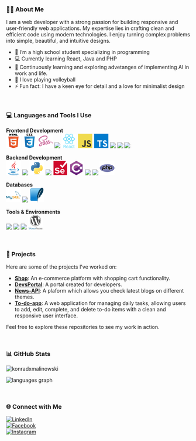 ### 👨‍💻 About Me

I am a web developer with a strong passion for building responsive and user-friendly web applications. My expertise lies in crafting clean and efficient code using modern technologies. I enjoy turning complex problems into simple, beautiful, and intuitive designs.

- 🏫 I’m a high school student specializing in programming
- 💻 Currently learning React, Java and PHP
- 🌱 Continuously learning and exploring advetanges of implementing AI in work and life.
- 🏐 I love playing volleyball
- ⚡ Fun fact: I have a keen eye for detail and a love for minimalist design

<br>

### 💻 Languages and Tools I Use

**Frontend Development** <br>
<img src="https://raw.githubusercontent.com/devicons/devicon/master/icons/html5/html5-original-wordmark.svg" width="40" />
<img src="https://raw.githubusercontent.com/devicons/devicon/master/icons/css3/css3-original-wordmark.svg" width="40" />
<img src="https://raw.githubusercontent.com/devicons/devicon/master/icons/sass/sass-original.svg" width="40" />
<img src="https://img.icons8.com/color/200/tailwindcss.png" width="40" />
<img src="https://raw.githubusercontent.com/devicons/devicon/master/icons/react/react-original-wordmark.svg" width="40" />
<img src="https://raw.githubusercontent.com/devicons/devicon/master/icons/javascript/javascript-original.svg" width="40" />
<img src="https://raw.githubusercontent.com/devicons/devicon/master/icons/typescript/typescript-original.svg" width="40" />
<img src="https://vitejs.dev/logo.svg" width="40" />
<img src="https://cdn.jsdelivr.net/gh/devicons/devicon/icons/webstorm/webstorm-original.svg" width="40" />
<img src="https://cdn.jsdelivr.net/gh/devicons/devicon/icons/vscode/vscode-original.svg" width="40" />

**Backend Development** <br>
<img src="https://raw.githubusercontent.com/devicons/devicon/master/icons/java/java-original.svg" width="40" />
<img src="https://cdn.jsdelivr.net/gh/devicons/devicon/icons/intellij/intellij-original.svg" width="40" />
<img src="https://raw.githubusercontent.com/devicons/devicon/master/icons/python/python-original.svg" width="40" />
<img src="https://cdn.jsdelivr.net/gh/devicons/devicon/icons/pycharm/pycharm-original.svg" width="40" />
<img src="https://raw.githubusercontent.com/devicons/devicon/master/icons/selenium/selenium-original.svg" width="40" />
<img src="https://raw.githubusercontent.com/devicons/devicon/master/icons/csharp/csharp-original.svg" width="40" />
<img src="https://upload.wikimedia.org/wikipedia/commons/0/0e/Microsoft_.NET_logo.png" width="40" />
<img src="https://cdn.jsdelivr.net/gh/devicons/devicon/icons/visualstudio/visualstudio-plain.svg" width="40" />
<img src="https://raw.githubusercontent.com/devicons/devicon/master/icons/php/php-original.svg" width="40" />

**Databases** <br>
<img src="https://raw.githubusercontent.com/devicons/devicon/master/icons/mysql/mysql-original-wordmark.svg" width="40" />
<img src="https://www.svgrepo.com/show/303229/microsoft-sql-server-logo.svg" width="40" />
<img src="https://raw.githubusercontent.com/devicons/devicon/master/icons/sqlite/sqlite-original.svg" width="40" />

**Tools & Environments** <br>
<img src="https://www.vectorlogo.zone/logos/getpostman/getpostman-icon.svg" width="40" />
<img src="https://www.vectorlogo.zone/logos/figma/figma-icon.svg" width="40" />
<img src="https://www.vectorlogo.zone/logos/git-scm/git-scm-icon.svg" width="40" />
<img src="https://raw.githubusercontent.com/devicons/devicon/master/icons/wordpress/wordpress-original.svg" width="40" />



<br>

### 📂 Projects

Here are some of the projects I've worked on:
- **[Shop](https://github.com/konradxmalinowski/shop)**: An e-commerce platform with shopping cart functionality.
- **[DevsPortal](https://github.com/konradxmalinowski/DevsPortal)**: A portal created for developers.
- **[News-API](https://github.com/konradxmalinowski/News-API-React)**: A plaform which allows you check latest blogs on different themes. 
- **[To-do-app](https://github.com/konradxmalinowski/to-do-app)**: A web application for managing daily tasks, allowing users to add, edit, complete, and delete to-do items with a clean and responsive user interface.

Feel free to explore these repositories to see my work in action.

<br>

### 📊 GitHub Stats
<p align="left"> <img src="https://komarev.com/ghpvc/?username=konradxmalinowski&label=Profile%20views&color=0e75b6&style=flat" alt="konradxmalinowski" /> </p>
<p align="left">
  <img src="https://github-readme-stats.vercel.app/api/top-langs?username=konradxmalinowski&locale=en&hide_title=false&layout=compact&card_width=320&langs_count=8&hide_border=false&order=2&theme=github_dark&bg_color=00000000" height="200" alt="languages graph"  />
</p>

<br>

### 🌐 Connect with Me

<p align="left">
  <a href="https://www.linkedin.com/in/konradxmalinowski" target="_blank">
    <img src="https://img.shields.io/badge/LinkedIn-Konrad%20Malinowski-0077B5?style=for-the-badge&logo=linkedin&logoColor=white" alt="LinkedIn" />
  </a>
  <br>
  <a href="https://www.facebook.com/konradxmalinowski/" target="_blank">
    <img src="https://img.shields.io/badge/Facebook-Konrad%20Malinowski-1877F2?style=for-the-badge&logo=facebook&logoColor=white" alt="Facebook" />
  </a>
  <br>
  <a href="https://www.instagram.com/konradxmalinowski/" target="_blank">
    <img src="https://img.shields.io/badge/Instagram-@konradxmalinowski-E4405F?style=for-the-badge&logo=instagram&logoColor=white" alt="Instagram" />
  </a>
</p>
